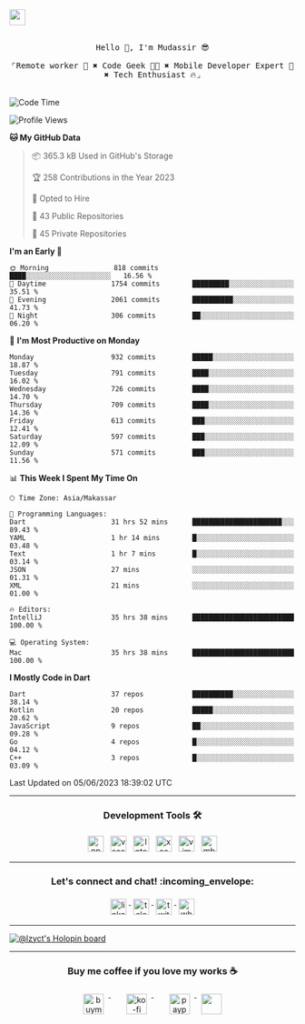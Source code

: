 

<a href = "mailto: hey.mudassir@gmail.com">
<img src="https://github.com/ukieTux/ukieTux/blob/master/open2work.svg"  height=28  /></a>
<br/>
<br/>
<p align="center">
  <samp>
   Hello 👋,  I'm Mudassir 😎
    <br><br>
    ⌜Remote worker 💼 ✖︎ Code Geek 👨‍💻 ✖︎  Mobile Developer Expert 📱 ✖︎ Tech Enthusiast 🔥⌟
  </samp>
<br><br>


<!--START_SECTION:waka-->
![Code Time](http://img.shields.io/badge/Code%20Time-4%2C913%20hrs%2012%20mins-blue)

![Profile Views](http://img.shields.io/badge/Profile%20Views-0-blue)

**🐱 My GitHub Data** 

> 📦 365.3 kB Used in GitHub's Storage 
 > 
> 🏆 258 Contributions in the Year 2023
 > 
> 💼 Opted to Hire
 > 
> 📜 43 Public Repositories 
 > 
> 🔑 45 Private Repositories 
 > 
**I'm an Early 🐤** 

```text
🌞 Morning                818 commits         ████░░░░░░░░░░░░░░░░░░░░░   16.56 % 
🌆 Daytime                1754 commits        █████████░░░░░░░░░░░░░░░░   35.51 % 
🌃 Evening                2061 commits        ██████████░░░░░░░░░░░░░░░   41.73 % 
🌙 Night                  306 commits         ██░░░░░░░░░░░░░░░░░░░░░░░   06.20 % 
```
📅 **I'm Most Productive on Monday** 

```text
Monday                   932 commits         █████░░░░░░░░░░░░░░░░░░░░   18.87 % 
Tuesday                  791 commits         ████░░░░░░░░░░░░░░░░░░░░░   16.02 % 
Wednesday                726 commits         ████░░░░░░░░░░░░░░░░░░░░░   14.70 % 
Thursday                 709 commits         ████░░░░░░░░░░░░░░░░░░░░░   14.36 % 
Friday                   613 commits         ███░░░░░░░░░░░░░░░░░░░░░░   12.41 % 
Saturday                 597 commits         ███░░░░░░░░░░░░░░░░░░░░░░   12.09 % 
Sunday                   571 commits         ███░░░░░░░░░░░░░░░░░░░░░░   11.56 % 
```


📊 **This Week I Spent My Time On** 

```text
🕑︎ Time Zone: Asia/Makassar

💬 Programming Languages: 
Dart                     31 hrs 52 mins      ██████████████████████░░░   89.43 % 
YAML                     1 hr 14 mins        █░░░░░░░░░░░░░░░░░░░░░░░░   03.48 % 
Text                     1 hr 7 mins         █░░░░░░░░░░░░░░░░░░░░░░░░   03.14 % 
JSON                     27 mins             ░░░░░░░░░░░░░░░░░░░░░░░░░   01.31 % 
XML                      21 mins             ░░░░░░░░░░░░░░░░░░░░░░░░░   01.00 % 

🔥 Editors: 
IntelliJ                 35 hrs 38 mins      █████████████████████████   100.00 % 

💻 Operating System: 
Mac                      35 hrs 38 mins      █████████████████████████   100.00 % 
```

**I Mostly Code in Dart** 

```text
Dart                     37 repos            ██████████░░░░░░░░░░░░░░░   38.14 % 
Kotlin                   20 repos            █████░░░░░░░░░░░░░░░░░░░░   20.62 % 
JavaScript               9 repos             ██░░░░░░░░░░░░░░░░░░░░░░░   09.28 % 
Go                       4 repos             █░░░░░░░░░░░░░░░░░░░░░░░░   04.12 % 
C++                      3 repos             █░░░░░░░░░░░░░░░░░░░░░░░░   03.09 % 
```




 Last Updated on 05/06/2023 18:39:02 UTC
<!--END_SECTION:waka-->



---

<h3 align="center">Development Tools 🛠</h3>


<p align="center">

  <!-- For more icons please follow  https://github.com/ukieTux/ColoredBadges -->

  <img src="https://github.com/ukieTux/ukieTux/blob/master/assets/npm.svg" alt="npm" style="vertical-align:top;margin:4px" height=28>
  <img src="https://github.com/ukieTux/ukieTux/blob/master/assets/visualstudio_code.svg" alt="vscode" style="vertical-align:top; margin:4px" height=28>
  <img src="https://github.com/ukieTux/ukieTux/blob/master/assets/jetbrains_intellij.svg" alt="Intellij CE" style="vertical-align:top; margin:4px" height=28>
   <img src="https://github.com/ukieTux/ukieTux/blob/master/assets/xcode.svg" alt="xcode" style="vertical-align:top; margin:4px" height=28>
    <img src="https://github.com/ukieTux/ukieTux/blob/master/assets/vim.svg" alt="vim" style="vertical-align:top; margin:4px" height=28>
    
   <img src="https://github.com/ukieTux/ukieTux/blob/master/assets/mac.svg" alt="mbp2018" style="vertical-align:top; margin:4px" height=28>

---

<h3 align="center">Let's connect and chat! :incoming_envelope:</h3>
<p align="center">
  <a href="https://www.linkedin.com/in/mudassir-321462139/" target="_blank">
    <img src="https://github.com/ukieTux/ukieTux/blob/master/assets/linkedin.svg" alt="linkedin" style="vertical-align:top; margin:4px" height=28>
  </a>
  <a href="https://t.me/ukieTux" target="_blank">
    <img src="https://github.com/ukieTux/ukieTux/blob/master/assets/telegram.svg" alt="telegram" style="vertical-align:top; margin:4px" height=28>
  </a>
  <a href="https://twitter.com/ukieTux" target="_blank">
    <img src="https://github.com/ukieTux/ukieTux/blob/master/assets/twitter.svg" alt="twitter" style="vertical-align:top; margin:4px" height=28>
  </a>
  <a href="https://api.whatsapp.com/send?phone=628114441069&text=&source=&data=&app_absent=" target="_blank">
    <img src="https://github.com/ukieTux/ukieTux/blob/master/assets/whatsapp.svg" alt="whatsapp" style="vertical-align:top; margin:4px" height=28>
  </a>
</p>

---
[![@lzyct's Holopin board](https://holopin.me/lzyct)](https://holopin.io/@lzyct)

---
<h3 align="center">Buy me coffee if you love my works ☕️</h3>
<p align="center">
  <a href="https://www.buymeacoffee.com/Lzyct" target="_blank">
    <img src="https://www.buymeacoffee.com/assets/img/guidelines/download-assets-sm-2.svg" alt="buymeacoffe" style="vertical-align:top; margin:8px" height="36">
  </a>&nbsp;&nbsp;&nbsp;&nbsp;
   <a href="https://ko-fi.com/Lzyct" target="_blank">
    <img src="https://help.ko-fi.com/system/photos/3604/0095/9793/logo_circle.png" alt="ko-fi" style="vertical-align:top; margin:8px" height="36">
  </a>&nbsp;&nbsp;&nbsp;&nbsp;
  <a href="https://paypal.me/ukieTux" target="_blank">
    <img src="https://blog.zoom.us/wp-content/uploads/2019/08/paypal.png" alt="paypal" style="vertical-align:top; margin:8px" height="36">
  </a>
  <a href="https://saweria.co/Lzyct" target="_blank">
   <img src="https://1.bp.blogspot.com/-7OuHSxaNk6A/X92QPg8L9kI/AAAAAAAAG0E/lUzKf_uuVP8jCqvXpA7juh_l-TfK2jnbwCLcBGAsYHQ/s16000/SAWERIA.webp" style="vertical-align:top; margin:8px" height="36">
  </a>
</p>
<br><br>
